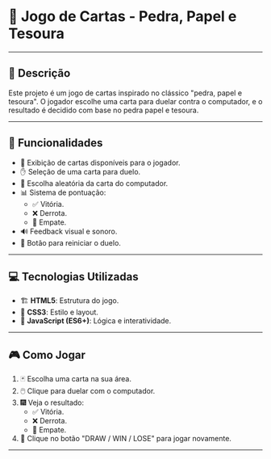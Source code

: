 # 🎴 Jogo de Cartas - Pedra, Papel e Tesoura

---

## 📝 **Descrição**
Este projeto é um jogo de cartas inspirado no clássico "pedra, papel e tesoura". O jogador escolhe uma carta para duelar contra o computador, e o resultado é decidido com base no pedra papel e tesoura.

---

## 🚀 **Funcionalidades**
- 📜 Exibição de cartas disponíveis para o jogador.
- ✋ Seleção de uma carta para duelo.
- 🧠 Escolha aleatória da carta do computador.
- 📊 Sistema de pontuação:
  - ✅ Vitória.
  - ❌ Derrota.
  - 🤝 Empate.
- 🔊 Feedback visual e sonoro.
- 🔄 Botão para reiniciar o duelo.

---

## 💻 **Tecnologias Utilizadas**
- 🏗️ **HTML5**: Estrutura do jogo.
- 🎨 **CSS3**: Estilo e layout.
- 🧩 **JavaScript (ES6+)**: Lógica e interatividade.

---

## 🎮 **Como Jogar**
1. 🃏 Escolha uma carta na sua área.
2. 🖱️ Clique para duelar com o computador.
3. 🎆 Veja o resultado:
   - ✅ Vitória.
   - ❌ Derrota.
   - 🤝 Empate.
4. 🔄 Clique no botão "DRAW / WIN / LOSE" para jogar novamente.

---
